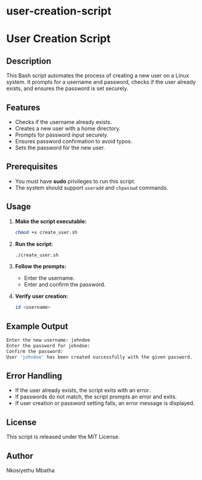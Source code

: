 # user-creation-script

# User Creation Script

## Description
This Bash script automates the process of creating a new user on a Linux system. It prompts for a username and password, checks if the user already exists, and ensures the password is set securely.

## Features
- Checks if the username already exists.
- Creates a new user with a home directory.
- Prompts for password input securely.
- Ensures password confirmation to avoid typos.
- Sets the password for the new user.

## Prerequisites
- You must have **sudo** privileges to run this script.
- The system should support `useradd` and `chpasswd` commands.

## Usage
1. **Make the script executable:**
   ```bash
   chmod +x create_user.sh
   ```

2. **Run the script:**
   ```bash
   ./create_user.sh
   ```

3. **Follow the prompts:**
   - Enter the username.
   - Enter and confirm the password.

4. **Verify user creation:**
   ```bash
   id <username>
   ```

## Example Output
```bash
Enter the new username: johndoe
Enter the password for johndoe: 
Confirm the password: 
User 'johndoe' has been created successfully with the given password.
```

## Error Handling
- If the user already exists, the script exits with an error.
- If passwords do not match, the script prompts an error and exits.
- If user creation or password setting fails, an error message is displayed.

## License
This script is released under the MIT License.

## Author
Nkosiyethu Mbatha
